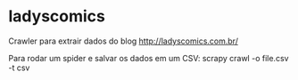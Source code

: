 # ladyscomics

Crawler para extrair dados do blog http://ladyscomics.com.br/

Para rodar um spider e salvar os dados em um CSV: scrapy crawl <spider name> -o file.csv -t csv 
